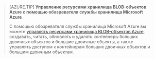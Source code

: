 > [AZURE.TIP] **Управление ресурсами хранилища BLOB-объектов Azure с помощью обозревателя службы хранилища Microsoft Azure**
> 
> С помощью обозревателя службы хранилища Microsoft Azure вы можете [управлять ресурсами хранилища BLOB-объектов Azure](../articles/vs-azure-tools-storage-explorer-blobs.md), создавать, читать, обновлять и удалять контейнеры больших двоичных объектов и большие двоичные объекты, а также управлять доступом к контейнерам больших двоичных объектов и большим двоичным объектам.

<!---HONumber=AcomDC_0727_2016-->